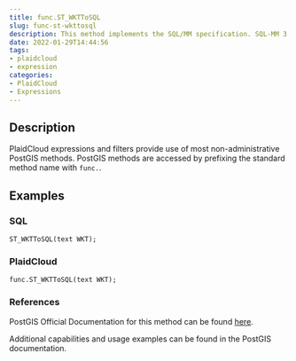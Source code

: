 ```yaml
---
title: func.ST_WKTToSQL
slug: func-st-wkttosql
description: This method implements the SQL/MM specification. SQL-MM 3 5.1.34
date: 2022-01-29T14:44:56
tags:
- plaidcloud
- expression
categories:
- PlaidCloud
- Expressions
---
```



## Description


PlaidCloud expressions and filters provide use of most non-administrative PostGIS methods. PostGIS methods are accessed by prefixing the standard method name with `func.`.



## Examples


### SQL



```
ST_WKTToSQL(text WKT);
```


### PlaidCloud



```
func.ST_WKTToSQL(text WKT);
```


### References


PostGIS Official Documentation for this method can be found [here](https://postgis.net/docs/manual-3.1/ST_WKTToSQL.html).



Additional capabilities and usage examples can be found in the PostGIS documentation.

